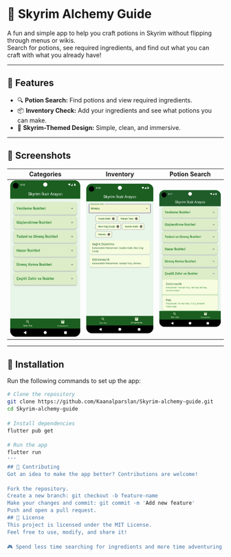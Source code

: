 # 🧪 Skyrim Alchemy Guide

A fun and simple app to help you craft potions in Skyrim without flipping through menus or wikis.  
Search for potions, see required ingredients, and find out what you can craft with what you already have!

---

## 🌟 Features

- 🔍 **Potion Search:** Find potions and view required ingredients.
- 📦 **Inventory Check:** Add your ingredients and see what potions you can make.
- 🎨 **Skyrim-Themed Design:** Simple, clean, and immersive.

---

## 📸 Screenshots

| Categories | Inventory | Potion Search |
|---------------|-----------|------------|
| ![Categories](screenshots/categories.png) | ![Inventory](screenshots/inventory.png) | ![Potion Search](screenshots/potion_search.png) |

---

## 🚀 Installation

Run the following commands to set up the app:

```bash
# Clone the repository
git clone https://github.com/Kaanalparslan/Skyrim-alchemy-guide.git
cd Skyrim-alchemy-guide

# Install dependencies
flutter pub get

# Run the app
flutter run
'''
## 🤝 Contributing
Got an idea to make the app better? Contributions are welcome!

Fork the repository.
Create a new branch: git checkout -b feature-name
Make your changes and commit: git commit -m 'Add new feature'
Push and open a pull request.
## 📜 License
This project is licensed under the MIT License.
Feel free to use, modify, and share it!

🎮 Spend less time searching for ingredients and more time adventuring in Skyrim!